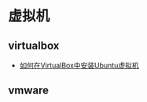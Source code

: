﻿# 虚拟机

## virtualbox

- [如何在VirtualBox中安装Ubuntu虚拟机](http://www.crifan.com/virtualbox_install_ubuntu_virtual_machine)

## vmware